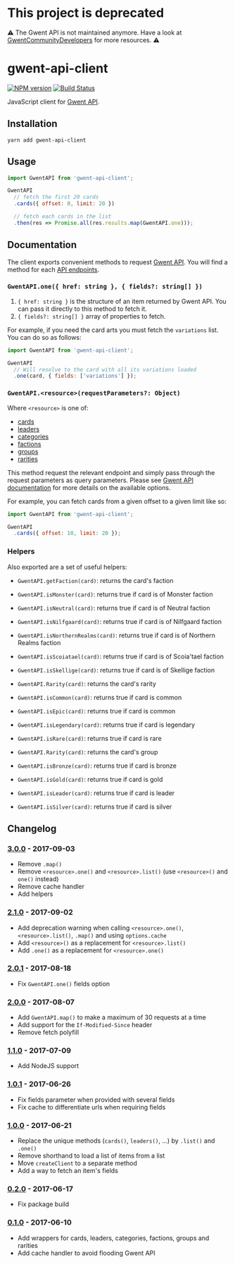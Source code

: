 # This project is deprecated

⚠️ The Gwent API is not maintained anymore. Have a look at [GwentCommunityDevelopers](https://github.com/GwentCommunityDevelopers) for more resources. ⚠️

# gwent-api-client

[![NPM version](https://badge.fury.io/js/gwent-api-client.svg)](http://badge.fury.io/js/gwent-api-client)
[![Build Status](https://travis-ci.org/Zhouzi/gwent-api-client.svg?branch=master)](https://travis-ci.org/zhouzi/gwent-api-client)

JavaScript client for [Gwent API](https://gwentapi.com/).

## Installation

```
yarn add gwent-api-client
```

## Usage

```js
import GwentAPI from 'gwent-api-client';

GwentAPI
  // fetch the first 20 cards
  .cards({ offset: 0, limit: 20 })

  // fetch each cards in the list
  .then(res => Promise.all(res.results.map(GwentAPI.one)));
```

## Documentation

The client exports convenient methods to request [Gwent API](https://gwentapi.com/).
You will find a method for each [API endpoints](https://gwentapi.com/swagger/index.html).

### `GwentAPI.one({ href: string }, { fields?: string[] })`

1. `{ href: string }` is the structure of an item returned by Gwent API. You can pass it directly to this method to fetch it.
2. `{ fields?: string[] }` array of properties to fetch.

For example, if you need the card arts you must fetch the `variations` list.
You can do so as follows:

```js
import GwentAPI from 'gwent-api-client';

GwentAPI
  // Will resolve to the card with all its variations loaded
  .one(card, { fields: ['variations'] });
```

### `GwentAPI.<resource>(requestParameters?: Object)`

Where `<resource>` is one of:

* [cards](https://gwentapi.com/swagger/index.html#operation--v0-cards-get)
* [leaders](https://gwentapi.com/swagger/index.html#operation--v0-cards-leaders-get)
* [categories](https://gwentapi.com/swagger/index.html#operation--v0-categories-get)
* [factions](https://gwentapi.com/swagger/index.html#operation--v0-factions-get)
* [groups](https://gwentapi.com/swagger/index.html#operation--v0-groups-get)
* [rarities](https://gwentapi.com/swagger/index.html#operation--v0-rarities-get)

This method request the relevant endpoint and simply pass through the request parameters as query parameters.
Please see [Gwent API documentation](https://gwentapi.com/swagger/index.html) for more details on the available options.

For example, you can fetch cards from a given offset to a given limit like so:

```js
import GwentAPI from 'gwent-api-client';

GwentAPI
  .cards({ offset: 10, limit: 20 });
```

### Helpers

Also exported are a set of useful helpers:

* `GwentAPI.getFaction(card)`: returns the card's faction
* `GwentAPI.isMonster(card)`: returns true if card is of Monster faction
* `GwentAPI.isNeutral(card)`: returns true if card is of Neutral faction
* `GwentAPI.isNilfgaard(card)`: returns true if card is of Nilfgaard faction
* `GwentAPI.isNorthernRealms(card)`: returns true if card is of Northern Realms faction
* `GwentAPI.isScoiatael(card)`: returns true if card is of Scoia'tael faction
* `GwentAPI.isSkellige(card)`: returns true if card is of Skellige faction

* `GwentAPI.Rarity(card)`: returns the card's rarity
* `GwentAPI.isCommon(card)`: returns true if card is common
* `GwentAPI.isEpic(card)`: returns true if card is common
* `GwentAPI.isLegendary(card)`: returns true if card is legendary
* `GwentAPI.isRare(card)`: returns true if card is rare

* `GwentAPI.Rarity(card)`: returns the card's group
* `GwentAPI.isBronze(card)`: returns true if card is bronze
* `GwentAPI.isGold(card)`: returns true if card is gold
* `GwentAPI.isLeader(card)`: returns true if card is leader
* `GwentAPI.isSilver(card)`: returns true if card is silver

## Changelog

### [3.0.0](https://github.com/Zhouzi/gwent-api-client/compare/2.1.0...3.0.0) - 2017-09-03

- Remove `.map()`
- Remove `<resource>.one()` and `<resource>.list()` (use `<resource>()` and `one()` instead)
- Remove cache handler
- Add helpers

### [2.1.0](https://github.com/Zhouzi/gwent-api-client/compare/2.0.1...2.1.0) - 2017-09-02

- Add deprecation warning when calling `<resource>.one()`, `<resource>.list()`, `.map()` and using `options.cache`
- Add `<resource>()` as a replacement for `<resource>.list()`
- Add `.one()` as a replacement for `<resource>.one()`

### [2.0.1](https://github.com/Zhouzi/gwent-api-client/compare/2.0.0...2.0.1) - 2017-08-18

- Fix `GwentAPI.one()` fields option

### [2.0.0](https://github.com/Zhouzi/gwent-api-client/compare/1.1.1...2.0.0) - 2017-08-07

- Add `GwentAPI.map()` to make a maximum of 30 requests at a time
- Add support for the `If-Modified-Since` header
- Remove fetch polyfill

### [1.1.0](https://github.com/Zhouzi/gwent-api-client/compare/1.0.1...1.1.1) - 2017-07-09

- Add NodeJS support

### [1.0.1](https://github.com/Zhouzi/gwent-api-client/compare/1.0.0...1.0.1) - 2017-06-26

- Fix fields parameter when provided with several fields
- Fix cache to differentiate urls when requiring fields

### [1.0.0](https://github.com/Zhouzi/gwent-api-client/compare/0.2.0...1.0.0) - 2017-06-21

- Replace the unique methods (`cards()`, `leaders()`, ...) by `.list()` and `.one()`
- Remove shorthand to load a list of items from a list
- Move `createClient` to a separate method
- Add a way to fetch an item's fields

### [0.2.0](https://github.com/Zhouzi/gwent-api-client/compare/0.1.0...0.2.0) - 2017-06-17

- Fix package build

### [0.1.0](https://github.com/Zhouzi/gwent-api-client/compare/...0.1.0) - 2017-06-10

- Add wrappers for cards, leaders, categories, factions, groups and rarities
- Add cache handler to avoid flooding Gwent API
